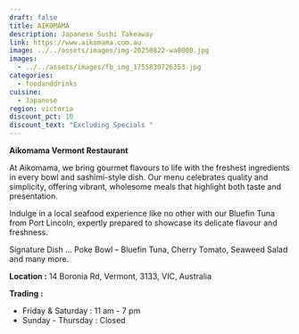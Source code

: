 ```yaml
---
draft: false
title: AIKOMAMA
description: Japanese Sushi Takeaway
link: https://www.aikomama.com.au
image: ../../assets/images/img-20250822-wa0000.jpg
images:
  - ../../assets/images/fb_img_1755830726353.jpg
categories:
  - foodanddrinks
cuisine:
  - Japanese
region: victoria
discount_pct: 10
discount_text: "Excluding Specials "
---
```

**Aikomama Vermont Restaurant**

At Aikomama, we bring gourmet flavours to life with the freshest ingredients in every bowl and sashimi-style dish. Our menu celebrates quality and simplicity, offering vibrant, wholesome meals that highlight both taste and presentation.

Indulge in a local seafood experience like no other with our Bluefin Tuna from Port Lincoln, expertly prepared to showcase its delicate flavour and freshness.

Signature Dish ... Poke Bowl – Bluefin Tuna, Cherry Tomato, Seaweed Salad and many more.

**Location :** 14 Boronia Rd, Vermont, 3133, VIC, Australia

**Trading :**

* Friday & Saturday : 11 am - 7 pm
* Sunday - Thursday : Closed
